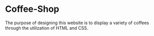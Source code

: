 # Coffee-Shop
The purpose of designing this website is to display a variety of coffees through the utilization of HTML and CSS.
